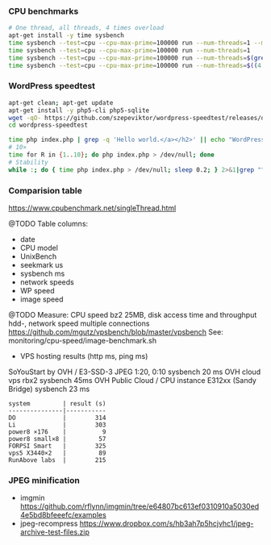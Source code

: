 ### CPU benchmarks

```bash
# One thread, all threads, 4 times overload
apt-get install -y time sysbench
time sysbench --test=cpu --cpu-max-prime=100000 run --num-threads=1 --max-requests=100
time sysbench --test=cpu --cpu-max-prime=100000 run --num-threads=1
time sysbench --test=cpu --cpu-max-prime=100000 run --num-threads=$(grep -c "^processor" /proc/cpuinfo)
time sysbench --test=cpu --cpu-max-prime=100000 run --num-threads=$((4 * $(grep -c "^processor" /proc/cpuinfo)))
```

### WordPress speedtest

```bash
apt-get clean; apt-get update
apt-get install -y php5-cli php5-sqlite
wget -qO- https://github.com/szepeviktor/wordpress-speedtest/releases/download/v0.1.2/wordpress-speedtest.tar.gz|tar xzv
cd wordpress-speedtest

time php index.php | grep -q 'Hello world.</a></h2>' || echo "WordPress error." >&2
# 10×
time for R in {1..10}; do php index.php > /dev/null; done
# Stability
while :; do { time php index.php > /dev/null; sleep 0.2; } 2>&1|grep "^real"; done
```

### Comparision table

https://www.cpubenchmark.net/singleThread.html

@TODO Table columns:
- date
- CPU model
- UnixBench
- seekmark us
- sysbench ms
- network speeds
- WP speed
- image speed

@TODO Measure: CPU speed bz2 25MB, disk access time and throughput hdd-, network speed multiple connections
https://github.com/mgutz/vpsbench/blob/master/vpsbench
See: monitoring/cpu-speed/image-benchmark.sh

- VPS hosting results (http ms, ping ms)

SoYouStart by OVH / E3-SSD-3 JPEG 1:20, 0:10 sysbench 20 ms
OVH cloud vps rbx2 sysbench 45ms
OVH Public Cloud / CPU instance E312xx (Sandy Bridge) sysbench 23 ms


```
system         | result (s)
---------------|-----------
DO             |        314
Li             |        303
power8 ×176    |          9
power8 small×8 |         57
FORPSI Smart   |        325
vps5 X3440×2   |         89
RunAbove labs  |        215
```


### JPEG minification

- imgmin https://github.com/rflynn/imgmin/tree/e64807bc613ef0310910a5030ed4e5bd8bfeeefc/examples
- jpeg-recompress https://www.dropbox.com/s/hb3ah7p5hcjvhc1/jpeg-archive-test-files.zip
